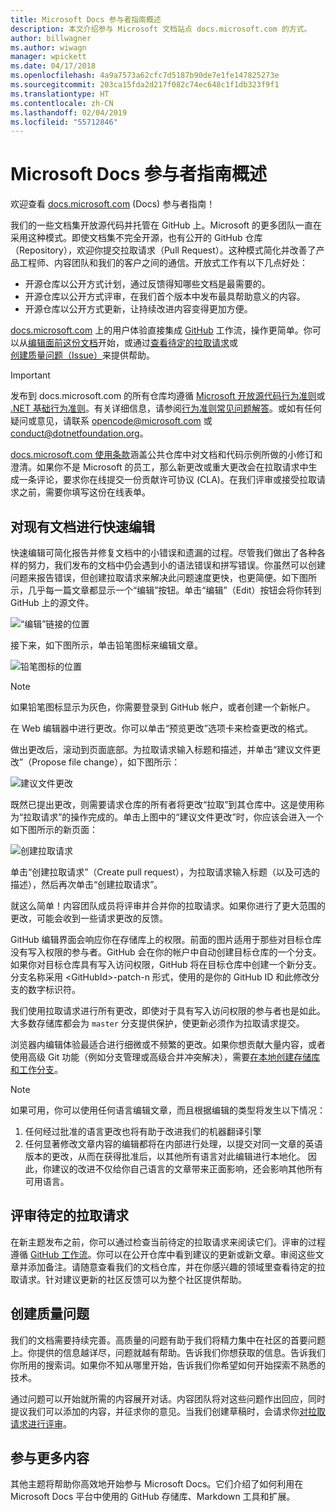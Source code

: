 ```yaml
---
title: Microsoft Docs 参与者指南概述
description: 本文介绍参与 Microsoft 文档站点 docs.microsoft.com 的方式。
author: billwagner
ms.author: wiwagn
manager: wpickett
ms.date: 04/17/2018
ms.openlocfilehash: 4a9a7573a62cfc7d5187b90de7e1fe147825273e
ms.sourcegitcommit: 203ca15fda2d217f082c74ec648c1f1db323f9f1
ms.translationtype: HT
ms.contentlocale: zh-CN
ms.lasthandoff: 02/04/2019
ms.locfileid: "55712846"
---
```

# <a name="microsoft-docs-contributor-guide-overview"></a>Microsoft Docs 参与者指南概述

欢迎查看 [docs.microsoft.com](https://docs.microsoft.com) (Docs) 参与者指南！

我们的一些文档集开放源代码并托管在 GitHub 上。Microsoft 的更多团队一直在采用这种模式。即使文档集不完全开源，也有公开的 GitHub 仓库（Repository），欢迎你提交拉取请求（Pull Request）。这种模式简化并改善了产品工程师、内容团队和我们的客户之间的通信。开放式工作有以下几点好处：

- 开源仓库以公开方式计划，通过反馈得知哪些文档是最需要的。
- 开源仓库以公开方式评审，在我们首个版本中发布最具帮助意义的内容。
- 开源仓库以公开方式更新，让持续改进内容变得更加方便。

[docs.microsoft.com](https://docs.microsoft.com) 上的用户体验直接集成 [GitHub](https://github.com) 工作流，操作更简单。你可以从[编辑面前这份文档](#quick-edits-to-existing-documents)开始，或通过[查看待定的拉取请求](#review-open-prs)或[创建质量问题（Issue）](#create-quality-issues)来提供帮助。

> [!IMPORTANT]
> 发布到 docs.microsoft.com 的所有仓库均遵循 [Microsoft 开放源代码行为准则](https://opensource.microsoft.com/codeofconduct/)或 [.NET 基础行为准则](https://dotnetfoundation.org/code-of-conduct)。有关详细信息，请参阅[行为准则常见问题解答](https://opensource.microsoft.com/codeofconduct/faq/)。或如有任何疑问或意见，请联系 [opencode@microsoft.com](mailto:opencode@microsoft.com) 或 [conduct@dotnetfoundation.org](mailto:conduct@dotnetfoundation.org)。<br>
>
> [docs.microsoft.com 使用条款](https://docs.microsoft.com/legal/termsofuse)涵盖公共仓库中对文档和代码示例所做的小修订和澄清。如果你不是 Microsoft 的员工，那么新更改或重大更改会在拉取请求中生成一条评论，要求你在线提交一份贡献许可协议 (CLA)。在我们评审或接受拉取请求之前，需要你填写这份在线表单。

## <a name="quick-edits-to-existing-documents"></a>对现有文档进行快速编辑

快速编辑可简化报告并修复文档中的小错误和遗漏的过程。尽管我们做出了各种各样的努力，我们发布的文档中仍会遇到小的语法错误和拼写错误。你虽然可以创建问题来报告错误，但创建拉取请求来解决此问题速度更快，也更简便。如下图所示，几乎每一篇文章都显示一个“编辑”按钮。单击“编辑”（Edit）按钮会将你转到 GitHub 上的源文件。

![“编辑”链接的位置](./media/index/edit-article.png)

接下来，如下图所示，单击铅笔图标来编辑文章。

![铅笔图标的位置](./media/index/edit-icon.png)

> [!NOTE]
> 如果铅笔图标显示为灰色，你需要登录到 GitHub 帐户，或者创建一个新帐户。

在 Web 编辑器中进行更改。你可以单击“预览更改”选项卡来检查更改的格式。

做出更改后，滚动到页面底部。为拉取请求输入标题和描述，并单击“建议文件更改”（Propose file change），如下图所示：

![建议文件更改](./media/index/submit-pull-request.png)

既然已提出更改，则需要请求仓库的所有者将更改“拉取”到其仓库中。这是使用称为“拉取请求”的操作完成的。单击上图中的“建议文件更改”时，你应该会进入一个如下图所示的新页面：

![创建拉取请求](media/index/create-pull-request.png)

单击“创建拉取请求”（Create pull request），为拉取请求输入标题（以及可选的描述），然后再次单击“创建拉取请求”。

就这么简单！内容团队成员将评审并合并你的拉取请求。如果你进行了更大范围的更改，可能会收到一些请求更改的反馈。

GitHub 编辑界面会响应你在存储库上的权限。前面的图片适用于那些对目标仓库没有写入权限的参与者。GitHub 会在你的帐户中自动创建目标仓库的一个分支。如果你对目标仓库具有写入访问权限，GitHub 将在目标仓库中创建一个新分支。分支名称采用 \<GitHubId\>-patch-n 形式，使用的是你的 GitHub ID 和此修改分支的数字标识符。

我们使用拉取请求进行所有更改，即使对于具有写入访问权限的参与者也是如此。大多数存储库都会为 `master` 分支提供保护，使更新必须作为拉取请求提交。

浏览器内编辑体验最适合进行细微或不频繁的更改。如果你想贡献大量内容，或者使用高级 Git 功能（例如分支管理或高级合并冲突解决），需要[在本地创建存储库和工作分支](how-to-write-workflows-major.md)。

> [!NOTE]
> 如果可用，你可以使用任何语言编辑文章，而且根据编辑的类型将发生以下情况：
> 1. 任何经过批准的语言更改也将有助于改进我们的机器翻译引擎
> 2. 任何显著修改文章内容的编辑都将在内部进行处理，以提交对同一文章的英语版本的更改，从而在获得批准后，以其他所有语言对此编辑进行本地化。
> 因此，你建议的改进不仅给你自己语言的文章带来正面影响，还会影响其他所有可用语言。

## <a name="review-open-prs"></a>评审待定的拉取请求

在新主题发布之前，你可以通过检查当前待定的拉取请求来阅读它们。评审的过程遵循 [GitHub 工作流](https://guides.github.com/introduction/flow/)。你可以在公开仓库中看到建议的更新或新文章。审阅这些文章并添加备注。请随意查看我们的文档仓库，并在你感兴趣的领域里查看待定的拉取请求。针对建议更新的社区反馈可以为整个社区提供帮助。

## <a name="create-quality-issues"></a>创建质量问题

我们的文档需要持续完善。高质量的问题有助于我们将精力集中在社区的首要问题上。你提供的信息越详尽，问题就越有帮助。告诉我们你想获取的信息。告诉我们你所用的搜索词。如果你不知从哪里开始，告诉我们你希望如何开始探索不熟悉的技术。

通过问题可以开始就所需的内容展开对话。内容团队将对这些问题作出回应，同时提议我们可以添加的内容，并征求你的意见。当我们创建草稿时，会请求你[对拉取请求进行评审](#review-open-prs)。

## <a name="get-more-involved"></a>参与更多内容

其他主题将帮助你高效地开始参与 Microsoft Docs。它们介绍了如何利用在 Microsoft Docs 平台中使用的 GitHub 存储库、Markdown 工具和扩展。
